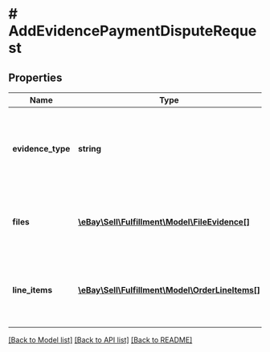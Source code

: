 # # AddEvidencePaymentDisputeRequest

## Properties

Name | Type | Description | Notes
------------ | ------------- | ------------- | -------------
**evidence_type** | **string** | This field is used to indicate the type of evidence being provided through one or more evidence files. All evidence files (if more than one) should be associated with the evidence type passed in this field. See the &lt;strong&gt;EvidenceTypeEnum&lt;/strong&gt; type for the supported evidence types. For implementation help, refer to &lt;a href&#x3D;&#39;https://developer.ebay.com/api-docs/sell/fulfillment/types/api:EvidenceTypeEnum&#39;&gt;eBay API documentation&lt;/a&gt; | [optional]
**files** | [**\eBay\Sell\Fulfillment\Model\FileEvidence[]**](FileEvidence.md) | This array is used to specify one or more evidence files that will become part of a new evidence set associated with a payment dispute. At least one evidence file must be specified in the &lt;strong&gt;files&lt;/strong&gt; array.&lt;br&gt;&lt;br&gt; The unique identifier of an evidence file is returned in the response payload of the &lt;strong&gt;uploadEvidence&lt;/strong&gt; method. | [optional]
**line_items** | [**\eBay\Sell\Fulfillment\Model\OrderLineItems[]**](OrderLineItems.md) | This required array identifies the order line item(s) for which the evidence file(s) will be applicable. Both the &lt;strong&gt;itemId&lt;/strong&gt; and &lt;strong&gt;lineItemID&lt;/strong&gt; fields are needed to identify each order line item, and both of these values are returned under the &lt;strong&gt;evidenceRequests.lineItems&lt;/strong&gt; array in the &lt;strong&gt;getPaymentDispute&lt;/strong&gt; response. | [optional]

[[Back to Model list]](../../README.md#models) [[Back to API list]](../../README.md#endpoints) [[Back to README]](../../README.md)
